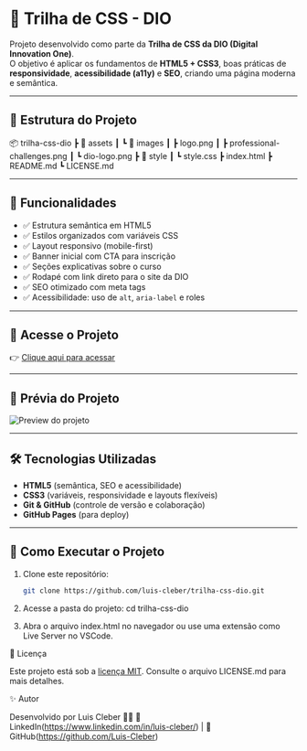 # 🎨 Trilha de CSS - DIO  

Projeto desenvolvido como parte da **Trilha de CSS da DIO (Digital Innovation One)**.  
O objetivo é aplicar os fundamentos de **HTML5 + CSS3**, boas práticas de **responsividade**, **acessibilidade (a11y)** e **SEO**, criando uma página moderna e semântica.  

---

## 📑 Estrutura do Projeto  

📦 trilha-css-dio
 ┣ 📂 assets
 ┃ ┗ 📂 images
 ┃    ┣ logo.png
 ┃    ┣ professional-challenges.png
 ┃    ┗ dio-logo.png
 ┣ 📂 style
 ┃ ┗ style.css
 ┣ index.html
 ┣ README.md
 ┗ LICENSE.md

---

## 🚀 Funcionalidades  

- ✅ Estrutura semântica em HTML5  
- ✅ Estilos organizados com variáveis CSS  
- ✅ Layout responsivo (mobile-first)  
- ✅ Banner inicial com CTA para inscrição  
- ✅ Seções explicativas sobre o curso  
- ✅ Rodapé com link direto para o site da DIO  
- ✅ SEO otimizado com meta tags  
- ✅ Acessibilidade: uso de `alt`, `aria-label` e roles  

---
## 🔗 Acesse o Projeto

👉 [Clique aqui para acessar](https://luis-cleber.github.io/maratona-explorer2.0/)

---
## 📸 Prévia do Projeto  

![Preview do projeto](https://user-images.githubusercontent.com/55519539/183538055-6cce606c-7d1d-4d15-a4be-ffeb5b37c956.png)  

---

## 🛠️ Tecnologias Utilizadas  

- **HTML5** (semântica, SEO e acessibilidade)  
- **CSS3** (variáveis, responsividade e layouts flexíveis)  
- **Git & GitHub** (controle de versão e colaboração)  
- **GitHub Pages** (para deploy)  
---

## 📌 Como Executar o Projeto  

1. Clone este repositório:  
   ```bash
   git clone https://github.com/luis-cleber/trilha-css-dio.git

2. Acesse a pasta do projeto:
   cd trilha-css-dio

3. Abra o arquivo index.html no navegador ou use uma extensão como Live Server no VSCode.

📄 Licença

Este projeto está sob a [licença MIT]().
Consulte o arquivo LICENSE.md para mais detalhes.

✨ Autor

Desenvolvido por Luis Cleber 👨‍💻
🔗 LinkedIn(https://www.linkedin.com/in/luis-cleber/) | 🔗 GitHub(https://github.com/Luis-Cleber)